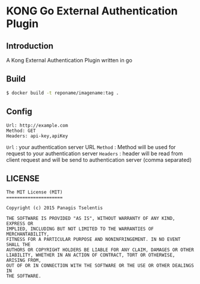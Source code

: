 # KONG Go External Authentication Plugin
## Introduction
A Kong External Authentication Plugin written in go

## Build
```bash
$ docker build -t reponame/imagename:tag .
```

## Config
```
Url: http://example.com
Method: GET
Headers: api-key,apiKey
```

`Url` : your authentication server URL
`Method` : Method will be used for request to your authentication server
`Headers` : header will be read from client request and will be send to
authentication server (comma separated)

## LICENSE

```
The MIT License (MIT)
=====================

Copyright (c) 2015 Panagis Tselentis

THE SOFTWARE IS PROVIDED "AS IS", WITHOUT WARRANTY OF ANY KIND, EXPRESS OR
IMPLIED, INCLUDING BUT NOT LIMITED TO THE WARRANTIES OF MERCHANTABILITY,
FITNESS FOR A PARTICULAR PURPOSE AND NONINFRINGEMENT. IN NO EVENT SHALL THE
AUTHORS OR COPYRIGHT HOLDERS BE LIABLE FOR ANY CLAIM, DAMAGES OR OTHER
LIABILITY, WHETHER IN AN ACTION OF CONTRACT, TORT OR OTHERWISE, ARISING FROM,
OUT OF OR IN CONNECTION WITH THE SOFTWARE OR THE USE OR OTHER DEALINGS IN
THE SOFTWARE.

```
